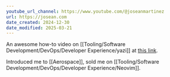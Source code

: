 ```yaml
---
youtube_url_channel: https://www.youtube.com/@joseanmartinez
url: https://josean.com
date_created: 2024-12-30
date_modified: 2025-03-21
---
```

An awesome how-to video on [[Tooling/Software Development/DevOps/Developer Experience/yazi]] at [this link](https://youtu.be/iKb3cHDD9hw?si=knwAkFmgo_6YV-3B).

Introduced me to [[Aerospace]], sold me on [[Tooling/Software Development/DevOps/Developer Experience/Neovim]]. 
